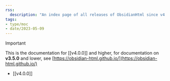 ```yaml
---
rss:
  description: "An index page of all releases of ObsidianHtml since v4.0.0"
tags:
- type/moc
- date/2023-05-09
---
```


>[!important]
> This is the documentation for [[v4.0.0]] and higher, for documentation on **v3.5.0** and lower, see [https://obsidian-html.github.io/](https://obsidian-html.github.io/)

- [[v4.0.0]]

